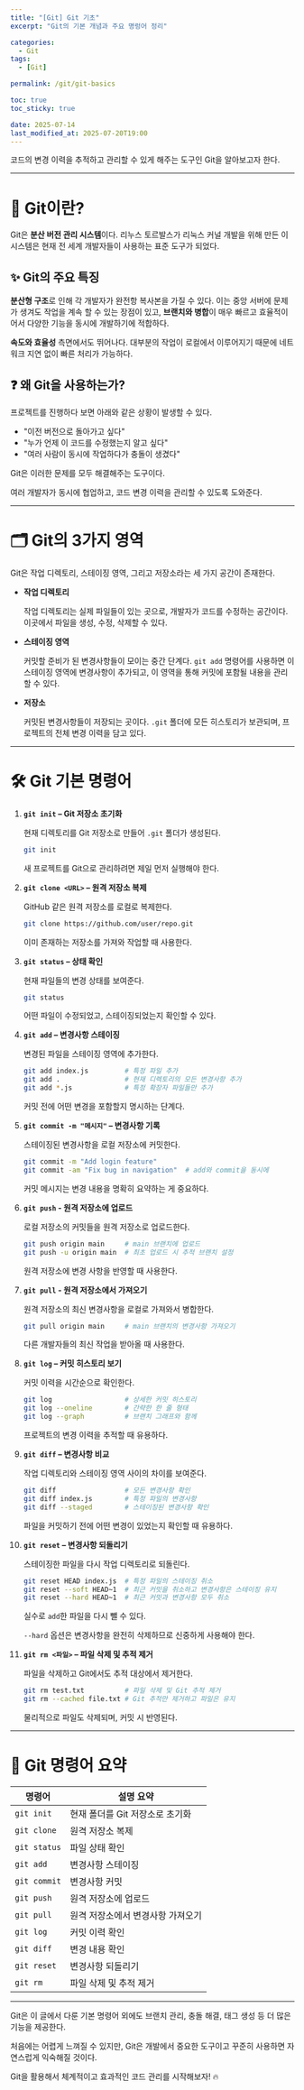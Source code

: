 ```yaml
---
title: "[Git] Git 기초"
excerpt: "Git의 기본 개념과 주요 명렁어 정리"

categories:
  - Git
tags:
  - [Git]

permalink: /git/git-basics

toc: true
toc_sticky: true

date: 2025-07-14
last_modified_at: 2025-07-20T19:00
---
```


코드의 변경 이력을 추적하고 관리할 수 있게 해주는 도구인 Git을 알아보고자 한다.

---

# 📌 Git이란?

Git은 **분산 버전 관리 시스템**이다. 리누스 토르발스가 리눅스 커널 개발을 위해 만든 이 시스템은 현재 전 세계 개발자들이 사용하는 표준 도구가 되었다.

## ✨ Git의 주요 특징

**분산형 구조**로 인해 각 개발자가 완전항 복사본을 가질 수 있다. 이는 중앙 서버에 문제가 생겨도 작업을 계속 할 수 있는 장점이 있고, **브랜치와 병합**이 매우 빠르고 효율적이어서 다양한 기능을 동시에 개발하기에 적합하다.

**속도와 효율성** 측면에서도 뛰어나다. 대부분의 작업이 로컬에서 이루어지기 때문에 네트워크 지연 없이 빠른 처리가 가능하다.

## ❓ 왜 Git을 사용하는가?

프로젝트를 진행하다 보면 아래와 같은 상황이 발생할 수 있다.

- "이전 버전으로 돌아가고 싶다"
- "누가 언제 이 코드를 수정했는지 알고 싶다"
- "여러 사람이 동시에 작업하다가 충돌이 생겼다"

Git은 이러한 문제를 모두 해결해주는 도구이다.

여러 개발자가 동시에 협업하고, 코드 변경 이력을 관리할 수 있도록 도와준다.

---

# 🗂 Git의 3가지 영역

Git은 작업 디렉토리, 스테이징 영역, 그리고 저장소라는 세 가지 공간이 존재한다.

- **작업 디렉토리**

  작업 디렉토리는 실제 파일들이 있는 곳으로, 개발자가 코드를 수정하는 공간이다. 이곳에서 파일을 생성, 수정, 삭제할 수 있다.

- **스테이징 영역**

  커밋할 준비가 된 변경사항들이 모이는 중간 단계다. `git add` 명령어를 사용하면 이 스테이징 영역에 변경사항이 추가되고, 이 영역을 통해 커밋에 포함될 내용을 관리할 수 있다.

- **저장소**

  커밋된 변경사항들이 저장되는 곳이다. `.git` 폴더에 모든 히스토리가 보관되며, 프로젝트의 전체 변경 이력을 담고 있다.

---

# 🛠 Git 기본 명령어

1. **`git init` – Git 저장소 초기화**

   현재 디렉토리를 Git 저장소로 만들어 `.git` 폴더가 생성된다.

   ```bash
   git init
   ```

   새 프로젝트를 Git으로 관리하려면 제일 먼저 실행해야 한다.

2. **`git clone <URL>` – 원격 저장소 복제**

   GitHub 같은 원격 저장소를 로컬로 복제한다.

   ```bash
   git clone https://github.com/user/repo.git
   ```

   이미 존재하는 저장소를 가져와 작업할 때 사용한다.

3. **`git status` – 상태 확인**

   현재 파일들의 변경 상태를 보여준다.

   ```bash
   git status
   ```

   어떤 파일이 수정되었고, 스테이징되었는지 확인할 수 있다.

4. **`git add` – 변경사항 스테이징**

   변경된 파일을 스테이징 영역에 추가한다.

   ```bash
   git add index.js         # 특정 파일 추가
   git add .                # 현재 디렉토리의 모든 변경사항 추가
   git add *.js             # 특정 확장자 파일들만 추가
   ```

   커밋 전에 어떤 변경을 포함할지 명시하는 단계다.

5. **`git commit -m "메시지"` – 변경사항 기록**

   스테이징된 변경사항을 로컬 저장소에 커밋한다.

   ```bash
   git commit -m "Add login feature"
   git commit -am "Fix bug in navigation"  # add와 commit을 동시에
   ```

   커밋 메시지는 변경 내용을 명확히 요약하는 게 중요하다.

6. **`git push` - 원격 저장소에 업로드**

   로컬 저장소의 커밋들을 원격 저장소로 업로드한다.

   ```bash
   git push origin main     # main 브랜치에 업로드
   git push -u origin main  # 최초 업로드 시 추적 브랜치 설정
   ```

   원격 저장소에 변경 사항을 반영할 때 사용한다.

7. **`git pull` - 원격 저장소에서 가져오기**

   원격 저장소의 최신 변경사항을 로컬로 가져와서 병합한다.

   ```bash
   git pull origin main     # main 브랜치의 변경사항 가져오기
   ```

   다른 개발자들의 최신 작업을 받아올 때 사용한다.

8. **`git log` – 커밋 히스토리 보기**

   커밋 이력을 시간순으로 확인한다.

   ```bash
   git log                  # 상세한 커밋 히스토리
   git log --oneline        # 간략한 한 줄 형태
   git log --graph          # 브랜치 그래프와 함께
   ```

   프로젝트의 변경 이력을 추적할 때 유용하다.

9. **`git diff` – 변경사항 비교**

   작업 디렉토리와 스테이징 영역 사이의 차이를 보여준다.

   ```bash
   git diff                 # 모든 변경사항 확인
   git diff index.js        # 특정 파일의 변경사항
   git diff --staged        # 스테이징된 변경사항 확인
   ```

   파일을 커밋하기 전에 어떤 변경이 있었는지 확인할 때 유용하다.

10. **`git reset` – 변경사항 되돌리기**

    스테이징한 파일을 다시 작업 디렉토리로 되돌린다.

    ```bash
    git reset HEAD index.js  # 특정 파일의 스테이징 취소
    git reset --soft HEAD~1  # 최근 커밋을 취소하고 변경사항은 스테이징 유지
    git reset --hard HEAD~1  # 최근 커밋과 변경사항 모두 취소
    ```

    실수로 `add`한 파일을 다시 뺄 수 있다.

    `--hard` 옵션은 변경사항을 완전히 삭제하므로 신중하게 사용해야 한다.

11. **`git rm <파일>` – 파일 삭제 및 추적 제거**

    파일을 삭제하고 Git에서도 추적 대상에서 제거한다.

    ```bash
    git rm test.txt          # 파일 삭제 및 Git 추적 제거
    git rm --cached file.txt # Git 추적만 제거하고 파일은 유지
    ```

    물리적으로 파일도 삭제되며, 커밋 시 반영된다.

---

# 🧾 Git 명령어 요약

| 명령어       | 설명 요약                         |
| ------------ | --------------------------------- |
| `git init`   | 현재 폴더를 Git 저장소로 초기화   |
| `git clone`  | 원격 저장소 복제                  |
| `git status` | 파일 상태 확인                    |
| `git add`    | 변경사항 스테이징                 |
| `git commit` | 변경사항 커밋                     |
| `git push`   | 원격 저장소에 업로드              |
| `git pull`   | 원격 저장소에서 변경사항 가져오기 |
| `git log`    | 커밋 이력 확인                    |
| `git diff`   | 변경 내용 확인                    |
| `git reset`  | 변경사항 되돌리기                 |
| `git rm`     | 파일 삭제 및 추적 제거            |

---

Git은 이 글에서 다룬 기본 명령어 외에도 브랜치 관리, 충돌 해결, 태그 생성 등 더 많은 기능을 제공한다.

처음에는 어렵게 느껴질 수 있지만, Git은 개발에서 중요한 도구이고 꾸준히 사용하면 자연스럽게 익숙해질 것이다.

Git을 활용해서 체계적이고 효과적인 코드 관리를 시작해보자! 🔥
